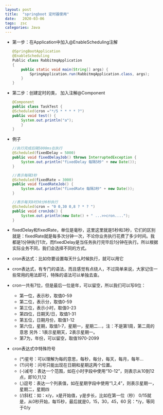 ```yaml
---
layout: post
title:  "springboot 定时器使用"
date:   2020-03-06
tags:  zsc
categories: Java
---
```



* 第一步：在Application中加入@EnableScheduling注解
    ```Java
    @SpringBootApplication
    @EnableScheduling
    Public class RabbitmqApplication 
    {   
        public static void main(String[] args) {        
            SpringApplication.run(RabbitmqApplication.class, args);   
        }
    }
    ```
* 第二步：创建定时的类， 加入注解@Component
    ```Java
    @Component
    public class TaskTest {    
    @Scheduled(cron ="*/5 * * * * ?")    
    public void test() {        
        System.out.println("a");    
        }
    }

    ```
* 例子
    ```Java 
    //执行完成后隔5000ms在执行
    @Scheduled(fixedDelay = 5000)
    public void fixedDelayJob() throws InterruptedException {
        System.out.println("fixedDelay 每隔5秒" + new Date());
    }

    //表示每隔3秒
    @Scheduled(fixedRate = 3000)
    public void fixedRateJob() {
        System.out.println("fixedRate 每隔3秒" + new Date());
    }

    //表示每天8时30分0秒执行
    @Scheduled(cron = "0 0,30 0,8 ? * ? ")
    public void cronJob() {
        System.out.println(new Date() + " ...>>cron....");
    }
    ```

* fixedDelay和fixedRate，单位是毫秒，这里这里就是5秒和3秒，它们的区别就是：fixedRate就是每多次分钟一次，不论你业务执行花费了多少时间。我都是1分钟执行1次，而fixedDelay是当任务执行完毕后1分钟在执行。所以根据实际业务不同，我们会选择不同的方式。

* cron表达式：比如你要设置每天什么时候执行，就可以用它

* cron表达式，有专门的语法，而且感觉有点绕人，不过简单来说，大家记住一些常用的用法即可，特殊的语法可以单独去查。
* cron一共有7位，但是最后一位是年，可以留空，所以我们可以写6位：
    * 第一位，表示秒，取值0-59
    * 第二位，表示分，取值0-59
    * 第三位，表示小时，取值0-23
    * 第四位，日期天/日，取值1-31
    * 第五位，日期月份，取值1-12
    * 第六位，星期，取值1-7，星期一，星期二...，注：不是第1周，第二周的意思
            另外：1表示星期天，2表示星期一。
    * 第7为，年份，可以留空，取值1970-2099

* cron表达式中特殊符号
    * (*)星号：可以理解为每的意思，每秒，每分，每天，每月，每年...
    * (?)问号：问号只能出现在日期和星期这两个位置。
    * (-)减号：表达一个范围，如在小时字段中使用“10-12”，则表示从10到12点，即10,11,12
    * (,)逗号：表达一个列表值，如在星期字段中使用“1,2,4”，则表示星期一，星期二，星期四
    * (/)斜杠：如：x/y，x是开始值，y是步长，比如在第一位（秒） 0/15就是，从0秒开始，每15秒，最后就是0，15，30，45，60    另：*/y，等同于0/y
